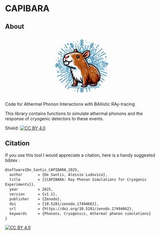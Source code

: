 # CAPIBARA

## About

<p align="center">
  <img src="CAPIBARA_LOGO.jpg" width="200" title="Logo">
</p>

Code for Athermal Phonon Interactions with BAllistic RAy-tracing

This library contains functions to simulate athermal phonons and the response of cryogenic detectors to these events.

Shield: [![CC BY 4.0][cc-by-shield]][cc-by]

## Citation

If you use this tool I would appreciate a citation, here is a handy suggested bibtex : 
```
@software{De_Santis_CAPIBARA_2025,
  author       = {De Santis, Alessio Ludovico},
  title        = {{CAPIBARA: Ray Phonon Simulations for Cryogenic Experiments}},
  year         = 2025,
  version      = {v1.1},
  publisher    = {Zenodo},
  doi          = {10.5281/zenodo.17494662},
  url          = {https://doi.org/10.5281/zenodo.17494662},
  keywords     = {Phonons, Cryogenics, Athermal phonon simulations}
}
```



[![CC BY 4.0][cc-by-image]][cc-by]

[cc-by]: http://creativecommons.org/licenses/by/4.0/
[cc-by-image]: https://i.creativecommons.org/l/by/4.0/88x31.png
[cc-by-shield]: https://img.shields.io/badge/License-CC%20BY%204.0-lightgrey.svg
